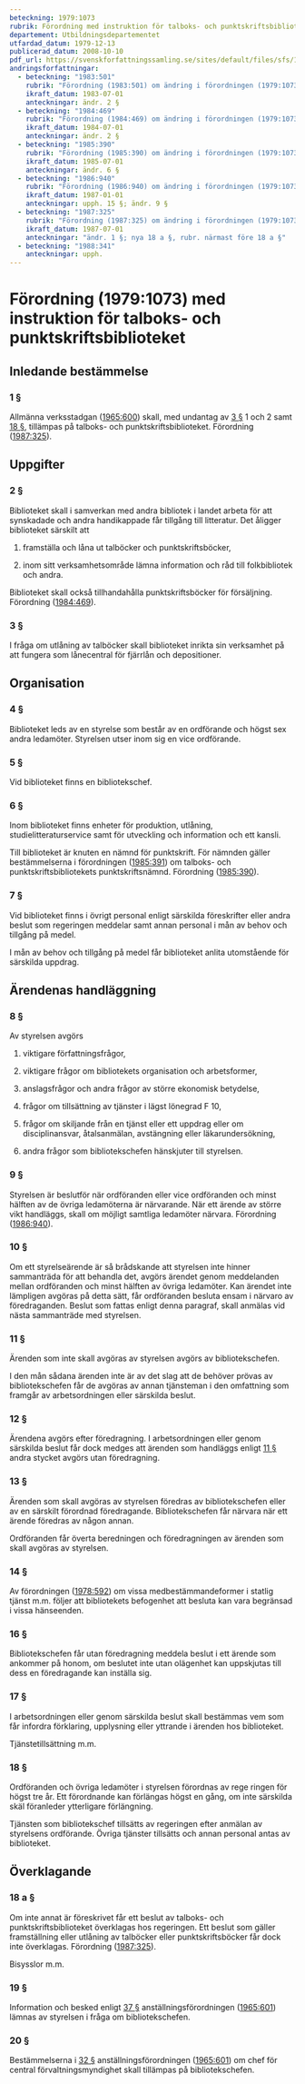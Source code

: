 ```yaml
---
beteckning: 1979:1073
rubrik: Förordning med instruktion för talboks- och punktskriftsbiblioteket
departement: Utbildningsdepartementet
utfardad_datum: 1979-12-13
publicerad_datum: 2008-10-10
pdf_url: https://svenskforfattningssamling.se/sites/default/files/sfs/1979-12/SFS1979-1073.pdf
andringsforfattningar:
  - beteckning: "1983:501"
    rubrik: "Förordning (1983:501) om ändring i förordningen (1979:1073) med instruktion för talboks- och punktskriftsbiblioteket"
    ikraft_datum: 1983-07-01
    anteckningar: ändr. 2 §
  - beteckning: "1984:469"
    rubrik: "Förordning (1984:469) om ändring i förordningen (1979:1073) med instruktion för talboks- och punktskriftsbiblioteket"
    ikraft_datum: 1984-07-01
    anteckningar: ändr. 2 §
  - beteckning: "1985:390"
    rubrik: "Förordning (1985:390) om ändring i förordningen (1979:1073) med instruktion för talboks- och punktskriftsbiblioteket"
    ikraft_datum: 1985-07-01
    anteckningar: ändr. 6 §
  - beteckning: "1986:940"
    rubrik: "Förordning (1986:940) om ändring i förordningen (1979:1073) med instruktion för talboks- och punktskriftsbiblioteket"
    ikraft_datum: 1987-01-01
    anteckningar: upph. 15 §; ändr. 9 §
  - beteckning: "1987:325"
    rubrik: "Förordning (1987:325) om ändring i förordningen (1979:1073) med instruktion för talboks- och punktskriftsbiblioteket"
    ikraft_datum: 1987-07-01
    anteckningar: "ändr. 1 §; nya 18 a §, rubr. närmast före 18 a §"
  - beteckning: "1988:341"
    anteckningar: upph.
---
```


# Förordning (1979:1073) med instruktion för talboks- och punktskriftsbiblioteket

## Inledande bestämmelse

### 1 §

Allmänna verksstadgan ([1965:600](https://selex.se/eli/sfs/1965/600)) skall, med undantag av [3 §](#3) 1 och 2 samt [18 §](#18), tillämpas på talboks- och punktskriftsbiblioteket. Förordning ([1987:325](https://selex.se/eli/sfs/1987/325)).

## Uppgifter

### 2 §

Biblioteket skall i samverkan med andra bibliotek i landet arbeta för att synskadade och andra handikappade får tillgång till litteratur. Det åligger biblioteket särskilt att

1. framställa och låna ut talböcker och punktskriftsböcker,

2. inom sitt verksamhetsområde lämna information och råd till folkbibliotek och andra.

Biblioteket skall också tillhandahålla punktskriftsböcker för försäljning. Förordning ([1984:469](https://selex.se/eli/sfs/1984/469)).

### 3 §

I fråga om utlåning av talböcker skall biblioteket inrikta sin verksamhet på att fungera som lånecentral för fjärrlån och depositioner.

## Organisation

### 4 §

Biblioteket leds av en styrelse som består av en ordförande och högst sex andra ledamöter. Styrelsen utser inom sig en vice ordförande.

### 5 §

Vid biblioteket finns en bibliotekschef.

### 6 §

Inom biblioteket finns enheter för produktion, utlåning, studielitteraturservice samt för utveckling och information och ett kansli.

Till biblioteket är knuten en nämnd för punktskrift. För nämnden gäller bestämmelserna i förordningen ([1985:391](https://selex.se/eli/sfs/1985/391)) om talboks- och punktskriftsbibliotekets punktskriftsnämnd. Förordning ([1985:390](https://selex.se/eli/sfs/1985/390)).

### 7 §

Vid biblioteket finns i övrigt personal enligt särskilda föreskrifter eller andra beslut som regeringen meddelar samt annan personal i mån av behov och tillgång på medel.

I mån av behov och tillgång på medel får biblioteket anlita utomstående för särskilda uppdrag.

## Ärendenas handläggning

### 8 §

Av styrelsen avgörs

1. viktigare författningsfrågor,

2. viktigare frågor om bibliotekets organisation och arbetsformer,

3. anslagsfrågor och andra frågor av större ekonomisk betydelse,

4. frågor om tillsättning av tjänster i lägst lönegrad F 10,

5. frågor om skiljande från en tjänst eller ett uppdrag eller om disciplinansvar, åtalsanmälan, avstängning eller läkarundersökning,

6. andra frågor som bibliotekschefen hänskjuter till styrelsen.

### 9 §

Styrelsen är beslutför när ordföranden eller vice ordföranden och minst hälften av de övriga ledamöterna är närvarande. När ett ärende av större vikt handläggs, skall om möjligt samtliga ledamöter närvara. Förordning ([1986:940](https://selex.se/eli/sfs/1986/940)).

### 10 §

Om ett styrelseärende är så brådskande att styrelsen inte hinner sammanträda för att behandla det, avgörs ärendet genom meddelanden mellan ordföranden och minst hälften av övriga ledamöter. Kan ärendet inte lämpligen avgöras på detta sätt, får ordföranden besluta ensam i närvaro av föredraganden. Beslut som fattas enligt denna paragraf, skall anmälas vid nästa sammanträde med styrelsen.

### 11 §

Ärenden som inte skall avgöras av styrelsen avgörs av bibliotekschefen.

I den mån sådana ärenden inte är av det slag att de behöver prövas av bibliotekschefen får de avgöras av annan tjänsteman i den omfattning som framgår av arbetsordningen eller särskilda beslut.

### 12 §

Ärendena avgörs efter föredragning. I arbetsordningen eller genom särskilda beslut får dock medges att ärenden som handläggs enligt [11 §](#11) andra stycket avgörs utan föredragning.

### 13 §

Ärenden som skall avgöras av styrelsen föredras av bibliotekschefen eller av en särskilt förordnad föredragande. Bibliotekschefen får närvara när ett ärende föredras av någon annan.

Ordföranden får överta beredningen och föredragningen av ärenden som skall avgöras av styrelsen.

### 14 §

Av förordningen ([1978:592](https://selex.se/eli/sfs/1978/592)) om vissa medbestämmandeformer i statlig tjänst m.m. följer att bibliotekets befogenhet att besluta kan vara begränsad i vissa hänseenden.

### 16 §

Bibliotekschefen får utan föredragning meddela beslut i ett ärende som ankommer på honom, om beslutet inte utan olägenhet kan uppskjutas till dess en föredragande kan inställa sig.

### 17 §

I arbetsordningen eller genom särskilda beslut skall bestämmas vem som får infordra förklaring, upplysning eller yttrande i ärenden hos biblioteket.

Tjänstetillsättning m.m.

### 18 §

Ordföranden och övriga ledamöter i styrelsen förordnas av rege ringen för högst tre år. Ett förordnande kan förlängas högst en gång, om inte särskilda skäl föranleder ytterligare förlängning.

Tjänsten som bibliotekschef tillsätts av regeringen efter anmälan av styrelsens ordförande. Övriga tjänster tillsätts och annan personal antas av biblioteket.

## Överklagande

### 18 a §

Om inte annat är föreskrivet får ett beslut av talboks- och punktskriftsbiblioteket överklagas hos regeringen. Ett beslut som gäller framställning eller utlåning av talböcker eller punktskriftsböcker får dock inte överklagas. Förordning ([1987:325](https://selex.se/eli/sfs/1987/325)).

Bisysslor m.m.

### 19 §

Information och besked enligt [37 §](#37) anställningsförordningen ([1965:601](https://selex.se/eli/sfs/1965/601)) lämnas av styrelsen i fråga om bibliotekschefen.

### 20 §

Bestämmelserna i [32 §](#32) anställningsförordningen ([1965:601](https://selex.se/eli/sfs/1965/601)) om chef för central förvaltningsmyndighet skall tillämpas på bibliotekschefen.